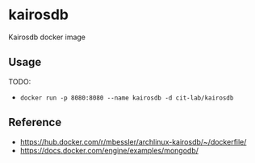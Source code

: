 # kairosdb
Kairosdb docker image

## Usage

TODO:

- `docker run -p 8080:8080 --name kairosdb -d cit-lab/kairosdb`

## Reference

- https://hub.docker.com/r/mbessler/archlinux-kairosdb/~/dockerfile/
- https://docs.docker.com/engine/examples/mongodb/